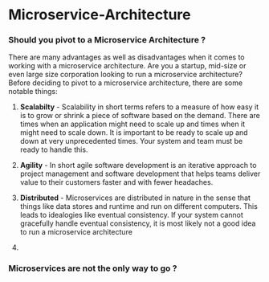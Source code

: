 # Microservice-Architecture


### Should you pivot to a Microservice Architecture ? 

There are many advantages  as well as disadvantages when it comes to working with a microservice architecture. Are you a startup, mid-size or even large size corporation looking to run a microservice architecture? Before deciding to pivot to a microservice architecture, there are some notable things: 

1. **Scalabilty** - Scalability in short terms refers to a measure of how easy it is to grow or shrink a piece of software based on the demand. There are times when an application might need to scale up and times when it might need to scale down. It is important to be ready to scale up and down at very unprecedented times. Your system and team must be ready to handle this.

2. **Agility** -  In short agile software development is  an iterative approach to project management and software development that helps teams deliver value to their customers faster and with fewer headaches.

3. **Distributed** - Microservices are distributed in nature in the sense that things like data stores and runtime and run on different computers. This leads to idealogies like eventual consistency. If your system cannot gracefully handle eventual consistency, it is most likely not a good idea to run a microservice architecture


4. 

### Microservices are not the only way to go ?








